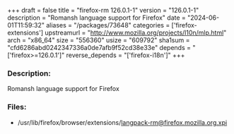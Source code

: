 +++
draft = false
title = "firefox-rm 126.0.1-1"
version = "126.0.1-1"
description = "Romansh language support for Firefox"
date = "2024-06-01T11:59:32"
aliases = "/packages/73648"
categories = ['firefox-extensions']
upstreamurl = "http://www.mozilla.org/projects/l10n/mlp.html"
arch = "x86_64"
size = "556360"
usize = "609792"
sha1sum = "cfd6286abd0242347336a0de7afb9f52cd38e33e"
depends = "['firefox>=126.0.1']"
reverse_depends = "['firefox-i18n']"
+++
### Description: 
Romansh language support for Firefox

### Files: 
* /usr/lib/firefox/browser/extensions/langpack-rm@firefox.mozilla.org.xpi
